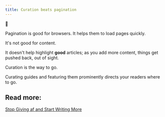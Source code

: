 ```yaml
---
title: Curation beats pagination
---
```

🌱

Pagination is good for browsers. It helps them to load pages quickly.

It's not good for content.

It doesn't help highlight **good** articles; as you add more content, things get pushed back, out of sight.

Curation is the way to go.

Curating guides and featuring them prominently directs your readers where to go.

## Read more:
[Stop Giving af and Start Writing More](https://joelhooks.com/on-writing-more)
